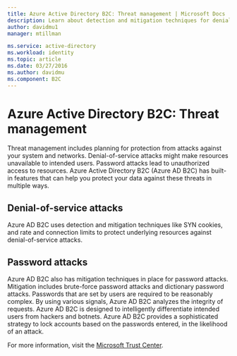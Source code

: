 ```yaml
---
title: Azure Active Directory B2C: Threat management | Microsoft Docs
description: Learn about detection and mitigation techniques for denial-of-service attacks and password attacks in Azure Active Directory B2C.
author: davidmu1
manager: mtillman

ms.service: active-directory
ms.workload: identity
ms.topic: article
ms.date: 03/27/2016
ms.author: davidmu
ms.component: B2C
---
```

# Azure Active Directory B2C: Threat management

Threat management includes planning for protection from attacks against your system and networks. Denial-of-service attacks might make resources unavailable to intended users. Password attacks lead to unauthorized access to resources. Azure Active Directory B2C (Azure AD B2C) has built-in features that can help you protect your data against these threats in multiple ways.

## Denial-of-service attacks

Azure AD B2C uses detection and mitigation techniques like SYN cookies, and rate and connection limits to protect underlying resources against denial-of-service attacks.

## Password attacks

Azure AD B2C also has mitigation techniques in place for password attacks. Mitigation includes brute-force password attacks and dictionary password attacks. Passwords that are set by users are required to be reasonably complex. By using various signals, Azure AD B2C analyzes the integrity of requests. Azure AD B2C is designed to intelligently differentiate intended users from hackers and botnets. Azure AD B2C provides a sophisticated strategy to lock accounts based on the passwords entered, in the likelihood of an attack.

For more information, visit the [Microsoft Trust Center](https://www.microsoft.com/trustcenter/security/threatmanagement).
